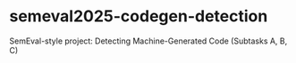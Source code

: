 # semeval2025-codegen-detection
SemEval-style project: Detecting Machine-Generated Code (Subtasks A, B, C)
